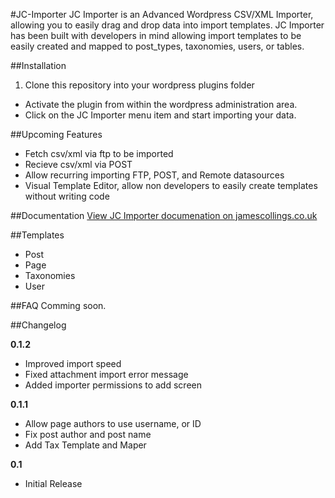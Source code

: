 #JC-Importer
JC Importer is an Advanced Wordpress CSV/XML Importer, allowing you to easily drag and drop data into import templates. JC Importer has been built with developers in mind allowing import templates to be easily created and mapped to post_types, taxonomies, users, or tables.

##Installation
1. Clone this repository into your wordpress plugins folder
* Activate the plugin from within the wordpress administration area.
* Click on the JC Importer menu item and start importing your data.

##Upcoming Features
* Fetch csv/xml via ftp to be imported
* Recieve csv/xml via POST
* Allow recurring importing FTP, POST, and Remote datasources
* Visual Template Editor, allow non developers to easily create templates without writing code

##Documentation
[View JC Importer documenation on jamescollings.co.uk](http://jamescollings.co.uk/docs/v1/jc-importer/)

##Templates
* Post
* Page
* Taxonomies
* User

##FAQ
Comming soon.

##Changelog

**0.1.2**

* Improved import speed
* Fixed attachment import error message
* Added importer permissions to add screen

**0.1.1**

* Allow page authors to use username, or ID
* Fix post author and post name
* Add Tax Template and Maper

**0.1** 

* Initial Release